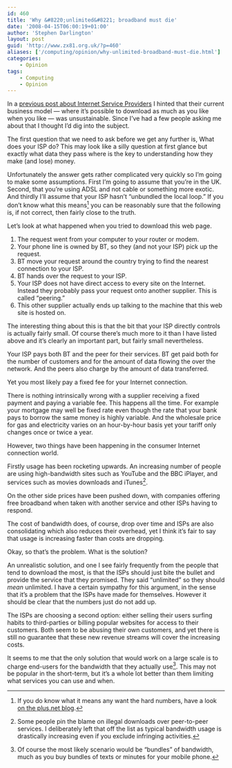 ```yaml
---
id: 460
title: 'Why &#8220;unlimited&#8221; broadband must die'
date: '2008-04-15T06:00:19+01:00'
author: 'Stephen Darlington'
layout: post
guid: 'http://www.zx81.org.uk/?p=460'
aliases: ['/computing/opinion/why-unlimited-broadband-must-die.html']
categories:
    - Opinion
tags:
    - Computing
    - Opinion
---
```


In a [previous post about Internet Service Providers](/computing/opinion/net-neutrality-privacy-and-hypocrisy.html) I hinted that their current business model — where it’s possible to download as much as you like when you like — was unsustainable. Since I’ve had a few people asking me about that I thought I’d dig into the subject.

The first question that we need to ask before we get any further is, What does your ISP do? This may look like a silly question at first glance but exactly what data they pass where is the key to understanding how they make (and lose) money.

Unfortunately the answer gets rather complicated very quickly so I’m going to make some assumptions. First I’m going to assume that you’re in the UK. Second, that you’re using ADSL and not cable or something more exotic. And thirdly I’ll assume that your ISP hasn’t “unbundled the local loop.” If you don’t know what this means[^1] you can be reasonably sure that the following is, if not correct, then fairly close to the truth.

Let’s look at what happened when you tried to download this web page.

1. The request went from your computer to your router or modem.
2. Your phone line is owned by BT, so they (and not your ISP) pick up the request.
3. BT move your request around the country trying to find the nearest connection to your ISP.
4. BT hands over the request to your ISP.
5. Your ISP does not have direct access to every site on the Internet. Instead they probably pass your request onto another supplier. This is called “peering.”
6. This other supplier actually ends up talking to the machine that this web site is hosted on.

The interesting thing about this is that the bit that your ISP directly controls is actually fairly small. Of course there’s much more to it than I have listed above and it’s clearly an important part, but fairly small nevertheless.

Your ISP pays both BT and the peer for their services. BT get paid both for the number of customers and for the amount of data flowing the over the network. And the peers also charge by the amount of data transferred.

Yet you most likely pay a fixed fee for your Internet connection.

There is nothing intrinsically wrong with a supplier receiving a fixed payment and paying a variable fee. This happens all the time. For example your mortgage may well be fixed rate even though the rate that your bank pays to borrow the same money is highly variable. And the wholesale price for gas and electricity varies on an hour-by-hour basis yet your tariff only changes once or twice a year.

However, two things have been happening in the consumer Internet connection world.

Firstly usage has been rocketing upwards. An increasing number of people are using high-bandwidth sites such as YouTube and the BBC iPlayer, and services such as movies downloads and iTunes[^2].

On the other side prices have been pushed down, with companies offering free broadband when taken with another service and other ISPs having to respond.

The cost of bandwidth does, of course, drop over time and ISPs are also consolidating which also reduces their overhead, yet I think it’s fair to say that usage is increasing faster than costs are dropping.

Okay, so that’s the problem. What is the solution?

An unrealistic solution, and one I see fairly frequently from the people that tend to download the most, is that the ISPs should just bite the bullet and provide the service that they promised. They said “unlimited” so they should *mean* unlimited. I have a certain sympathy for this argument, in the sense that it’s a problem that the ISPs have made for themselves. However it should be clear that the numbers just do not add up.

The ISPs are choosing a second option: either selling their users surfing habits to third-parties or billing popular websites for access to their customers. Both seem to be abusing their own customers, and yet there is still no guarantee that these new revenue streams will cover the increasing costs.

It seems to me that the only solution that would work on a large scale is to charge end-users for the bandwidth that they actually use[^3]. This may not be popular in the short-term, but it’s a whole lot better than them limiting what services you can use and when.
[^1]: If you do know what it means any want the hard numbers, have a look [on the plus.net blog](http://community.plus.net/blog/2008/02/28/how-uk-isps-are-charged-for-broadband-the-cost-of-ipstream/).
[^2]: Some people pin the blame on illegal downloads over peer-to-peer services. I deliberately left that off the list as typical bandwidth usage is drastically increasing even if you exclude infringing activities.
[^3]: Of course the most likely scenario would be “bundles” of bandwidth, much as you buy bundles of texts or minutes for your mobile phone.
